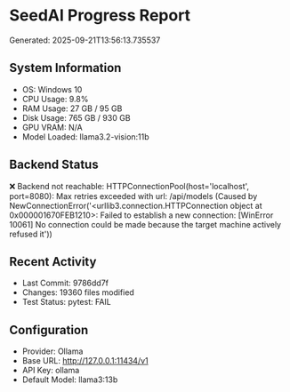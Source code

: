 # SeedAI Progress Report
Generated: 2025-09-21T13:56:13.735537

## System Information
- OS: Windows 10
- CPU Usage: 9.8%
- RAM Usage: 27 GB / 95 GB
- Disk Usage: 765 GB / 930 GB
- GPU VRAM: N/A
- Model Loaded: llama3.2-vision:11b

## Backend Status
❌ Backend not reachable: HTTPConnectionPool(host='localhost', port=8080): Max retries exceeded with url: /api/models (Caused by NewConnectionError('<urllib3.connection.HTTPConnection object at 0x000001670FEB1210>: Failed to establish a new connection: [WinError 10061] No connection could be made because the target machine actively refused it'))

## Recent Activity
- Last Commit: 9786dd7f
- Changes: 19360 files modified
- Test Status: pytest: FAIL

## Configuration
- Provider: Ollama
- Base URL: http://127.0.0.1:11434/v1
- API Key: ollama
- Default Model: llama3:13b
